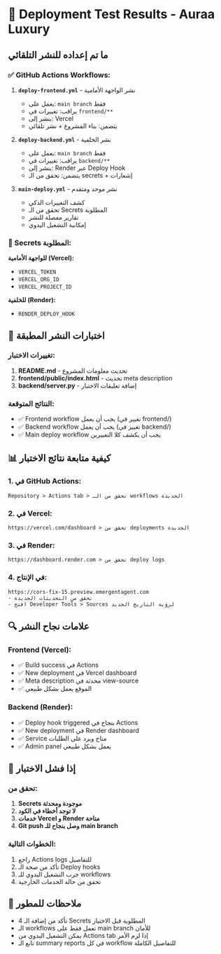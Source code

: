 # 🧪 Deployment Test Results - Auraa Luxury

## ما تم إعداده للنشر التلقائي

### ✅ GitHub Actions Workflows:

1. **`deploy-frontend.yml`** - نشر الواجهة الأمامية
   - يعمل على: `main branch` فقط
   - يراقب: تغييرات في `frontend/**`
   - ينشر إلى: Vercel
   - يتضمن: بناء المشروع + نشر تلقائي

2. **`deploy-backend.yml`** - نشر الخلفية  
   - يعمل على: `main branch` فقط
   - يراقب: تغييرات في `backend/**`
   - ينشر إلى: Render عبر Deploy Hook
   - يتضمن: تحقق من الـ secrets + إشعارات

3. **`main-deploy.yml`** - نشر موحد ومتقدم
   - كشف التغييرات الذكي
   - تحقق من الـ Secrets المطلوبة
   - تقارير مفصلة للنشر
   - إمكانية التشغيل اليدوي

### 🔐 Secrets المطلوبة:

**للواجهة الأمامية (Vercel):**
- `VERCEL_TOKEN` 
- `VERCEL_ORG_ID`
- `VERCEL_PROJECT_ID`

**للخلفية (Render):**
- `RENDER_DEPLOY_HOOK`

## 🧪 اختبارات النشر المطبقة

### تغييرات الاختبار:
1. **README.md** - تحديث معلومات المشروع
2. **frontend/public/index.html** - تحديث meta description
3. **backend/server.py** - إضافة تعليقات الاختبار

### النتائج المتوقعة:
- ✅ Frontend workflow يجب أن يعمل (تغيير في frontend/)
- ✅ Backend workflow يجب أن يعمل (تغيير في backend/)  
- ✅ Main deploy workflow يجب أن يكشف كلا التغييرين

## 📊 كيفية متابعة نتائج الاختبار

### 1. في GitHub Actions:
```
Repository > Actions tab > تحقق من الـ workflows الجديدة
```

### 2. في Vercel:
```
https://vercel.com/dashboard > تحقق من deployments الجديدة
```

### 3. في Render:
```  
https://dashboard.render.com > تحقق من deploy logs
```

### 4. في الإنتاج:
```
https://cors-fix-15.preview.emergentagent.com 
- تحقق من التحديثات الجديدة
- افتح Developer Tools > Sources لرؤية التاريخ الجديد
```

## 🔍 علامات نجاح النشر

### Frontend (Vercel):
- ✅ Build success في Actions
- ✅ New deployment في Vercel dashboard  
- ✅ Meta description محدثة في view-source
- ✅ الموقع يعمل بشكل طبيعي

### Backend (Render):
- ✅ Deploy hook triggered بنجاح في Actions
- ✅ New deployment في Render dashboard
- ✅ Service متاح ويرد على الطلبات
- ✅ Admin panel يعمل بشكل طبيعي

## 🚨 إذا فشل الاختبار

### تحقق من:
1. **Secrets موجودة ومحدثة**
2. **لا توجد أخطاء في الكود** 
3. **خدمات Vercel و Render متاحة**
4. **Git push وصل بنجاح للـ main branch**

### الخطوات التالية:
1. راجع Actions logs للتفاصيل
2. تأكد من صحة الـ Deploy hooks
3. جرب التشغيل اليدوي للـ workflows
4. تحقق من حالة الخدمات الخارجية

## 📝 ملاحظات للمطور

- تأكد من إضافة الـ 4 Secrets المطلوبة قبل الاختبار
- الـ workflows تعمل فقط على main branch للأمان  
- يمكن التشغيل اليدوي من Actions tab إذا لزم الأمر
- تابع الـ summary reports في كل workflow للتفاصيل الكاملة